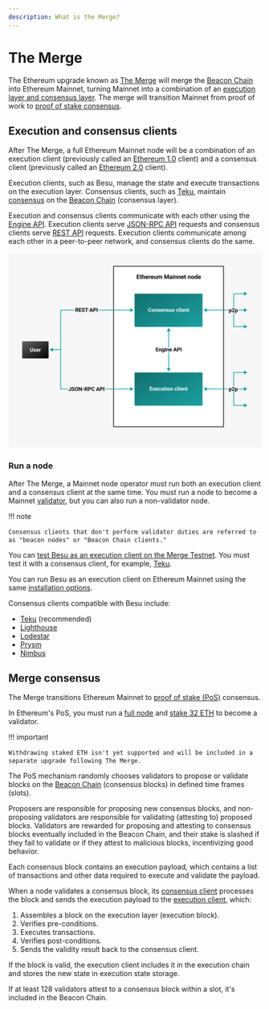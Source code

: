 ```yaml
---
description: What is the Merge?
---
```


# The Merge

The Ethereum upgrade known as [The Merge](https://ethereum.org/en/upgrades/merge/) will merge the [Beacon Chain] into
Ethereum Mainnet, turning Mainnet into a combination of an
[execution layer and consensus layer](#execution-and-consensus-clients).
The merge will transition Mainnet from proof of work to [proof of stake consensus](#merge-consensus).

## Execution and consensus clients

After The Merge, a full Ethereum Mainnet node will be a combination of an execution client (previously called an
[Ethereum 1.0](https://blog.ethereum.org/2022/01/24/the-great-eth2-renaming/) client) and a consensus client (previously
called an [Ethereum 2.0](https://blog.ethereum.org/2022/01/24/the-great-eth2-renaming/) client).

Execution clients, such as Besu, manage the state and execute transactions on the execution layer.
Consensus clients, such as [Teku](https://docs.teku.consensys.net/en/stable/), maintain [consensus](#merge-consensus) on
the [Beacon Chain](https://ethereum.org/en/upgrades/beacon-chain/) (consensus layer).

Execution and consensus clients communicate with each other using the
[Engine API](https://github.com/ethereum/execution-apis/blob/main/src/engine/specification.md).
Execution clients serve [JSON-RPC API](../Reference/API-Methods.md) requests and consensus clients serve
[REST API](https://docs.teku.consensys.net/en/stable/Reference/Rest_API/Rest/) requests.
Execution clients communicate among each other in a peer-to-peer network, and consensus clients do the same.

![Ethereum Merge node](../images/Execution-Consensus-Clients.png)

### Run a node

After The Merge, a Mainnet node operator must run both an execution client and a consensus client at the same time.
You must run a node to become a Mainnet [validator](#merge-consensus), but you can also run a non-validator node.

!!! note

    Consensus clients that don't perform validator duties are referred to as "beacon nodes" or "Beacon Chain clients."

You can
[test Besu as an execution client on the Merge Testnet](../Tutorials/Merge-Testnet.md).
You must test it with a consensus client, for example, [Teku].

You can run Besu as an execution client on Ethereum Mainnet using the same
[installation options](../HowTo/Get-Started/Installation-Options).

Consensus clients compatible with Besu include:

- [Teku] (recommended)
- [Lighthouse](https://lighthouse.sigmaprime.io/)
- [Lodestar](https://lodestar.chainsafe.io/)
- [Prysm](https://github.com/prysmaticlabs/prysm)
- [Nimbus](https://nimbus.team/)

## Merge consensus

The Merge transitions Ethereum Mainnet to
[proof of stake (PoS)](https://ethereum.org/en/developers/docs/consensus-mechanisms/pos/) consensus.

In Ethereum's PoS, you must run a [full node](#execution-and-consensus-clients) and
[stake 32 ETH](https://ethereum.org/en/staking/) to become a validator.

!!! important

    Withdrawing staked ETH isn't yet supported and will be included in a separate upgrade following The Merge.

The PoS mechanism randomly chooses validators to propose or validate blocks on the [Beacon Chain] (consensus blocks) in
defined time frames (slots).

Proposers are responsible for proposing new consensus blocks, and non-proposing validators are responsible for
validating (attesting to) proposed blocks.
Validators are rewarded for proposing and attesting to consensus blocks eventually included in the Beacon Chain, and
their stake is slashed if they fail to validate or if they attest to malicious blocks, incentivizing good behavior.

Each consensus block contains an execution payload, which contains a list of transactions and other data required to
execute and validate the payload.

When a node validates a consensus block, its [consensus client](#execution-and-consensus-clients) processes the block
and sends the execution payload to the [execution client](#execution-and-consensus-clients), which:

1. Assembles a block on the execution layer (execution block).
1. Verifies pre-conditions.
1. Executes transactions.
1. Verifies post-conditions.
1. Sends the validity result back to the consensus client.

If the block is valid, the execution client includes it in the execution chain and stores the new state in execution
state storage.

If at least 128 validators attest to a consensus block within a slot, it's included in the Beacon Chain.

<!-- links -->
[Beacon Chain]: https://ethereum.org/en/upgrades/beacon-chain/
[Teku]: https://docs.teku.consensys.net/en/stable/

